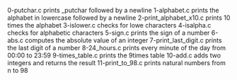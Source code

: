 0-putchar.c prints _putchar followed by a newline
1-alphabet.c prints the alphabet in lowercase followed by a newline
2-print_alphabet_x10.c prints 10 times the alphabet
3-islower.c checks for lowe characters
4-isalpha.c checks for alphabetic characters
5-sign.c prints the sign of a number
6-abs.c computes the absolute value of an integer
7-print_last_digit.c prints the last digit of a number
8-24_hours.c prints every minute of the day from 00:00 to 23:59
9-times_table.c prints the 9times table
10-add.c adds two integers and returns the result
11-print_to_98.c prints natural numbers from n to 98
